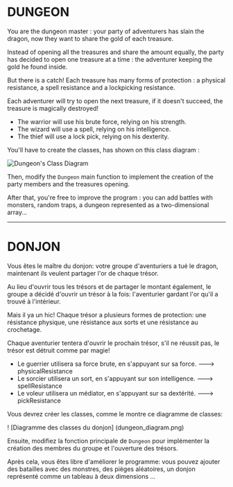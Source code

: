 # DUNGEON

You are the dungeon master : your party of adventurers has slain the dragon, now they want to share the gold of each treasure.

Instead of opening all the treasures and share the amount equally, the party has decided to open one treasure at a time : the adventurer keeping the gold he found inside.

But there is a catch! Each treasure has many forms of protection : a physical resistance, a spell resistance and a lockpicking resistance.

Each adventurer will try to open the next treasure, if it doesn't succeed, the treasure is magically destroyed!

* The warrior will use his brute force, relying on his strength.
* The wizard will use a spell, relying on his intelligence.
* The thief will use a lock pick, relying on his dexterity.

You'll have to create the classes, has shown on this class diagram :

![Dungeon's Class Diagram](dungeon_diagram.png)

Then, modify the `Dungeon` main function to implement the creation of the party members and the treasures opening.

After that, you're free to improve the program : you can add battles with monsters, random traps, a dungeon represented as a two-dimensional array...

-----------------------------------------------------------

# DONJON

Vous êtes le maître du donjon: votre groupe d'aventuriers a tué le dragon, maintenant ils veulent partager l'or de chaque trésor.

Au lieu d'ouvrir tous les trésors et de partager le montant également, le groupe a décidé d'ouvrir un trésor à la fois: l'aventurier gardant l'or qu'il a trouvé à l'intérieur.

Mais il ya un hic! Chaque trésor a plusieurs formes de protection: une résistance physique, une résistance aux sorts et une résistance au crochetage.

Chaque aventurier tentera d'ouvrir le prochain trésor, s'il ne réussit pas, le trésor est détruit comme par magie!

* Le guerrier utilisera sa force brute, en s'appuyant sur sa force.  --->  physicalResistance
* Le sorcier utilisera un sort, en s'appuyant sur son intelligence. ---> spellResistance
* Le voleur utilisera un médiator, en s'appuyant sur sa dextérité.  ---> pickResistance

Vous devrez créer les classes, comme le montre ce diagramme de classes:

! [Diagramme des classes du donjon] (dungeon_diagram.png)

Ensuite, modifiez la fonction principale de `Dungeon` pour implémenter la création des membres du groupe et l'ouverture des trésors.

Après cela, vous êtes libre d'améliorer le programme: vous pouvez ajouter des batailles avec des monstres, des pièges aléatoires, un donjon représenté comme un tableau à deux dimensions ...